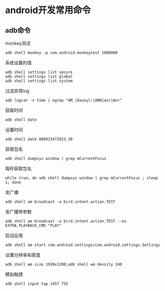 # android开发常用命令

## adb命令

monkey测试
```
adb shell monkey -p com.android.monkeytest 1000000
```

系统设置的值
```
adb shell settings list secure
adb shell settings list global
adb shell settings list system
```

过滤异常log
```
adb logcat -v time | egrep "AM_|Davey\!|ANR|anr|Anr"
```

获取时间
```
adb shell date
```

设置时间
```
adb shell date 060923472023.30
```

获取包名
```
adb shell dumpsys window | grep mCurrentFocus
```

每秒获取包名
```
while true; do adb shell dumpsys window | grep mCurrentFocus ; sleep 1; done
```

发广播
```
adb shell am broadcast -a bird.intent.action.TEST
```

发广播带参数
```
adb shell am broadcast -a bird.intent.action.TEST --es EXTRA_PLAYBACK_CMD "PLAY"
```

启动应用
```
adb shell am start com.android.settings/com.android.settings.Settings
```

设置分辨率和密度
```
adb shell wm size 1920x1200;adb shell wm density 240
```

模拟触摸
```
adb shell input tap 1457 755
```



